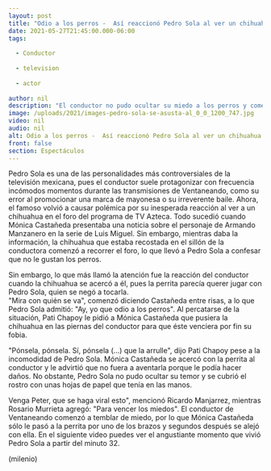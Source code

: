 ```yaml
---
layout: post
title: "Odio a los perros -  Así reaccionó Pedro Sola al ver un chihuahua en foro de 'Ventaneando'"
date: 2021-05-27T21:45:00.000-06:00
tags:
  
  - Conductor
  
  - television
  
  - actor
  
author: nil
description: "El conductor no pudo ocultar su miedo a los perros y comenzó a temblar cuando la perrita se le acercó; su reacción sorprendió a los conductores de TV Azteca. "
image: /uploads/2021/images-pedro-sola-se-asusta-al_0_0_1200_747.jpg
video: nil
audio: nil
alt: Odio a los perros -  Así reaccionó Pedro Sola al ver un chihuahua en foro de 'Ventaneando'
front: false
section: Espectáculos
---
```


Pedro Sola es una de las personalidades más controversiales de la televisión mexicana, pues el conductor suele protagonizar con frecuencia incómodos momentos durante las transmisiones de Ventaneando, como su error al promocionar una marca de mayonesa o su irreverente baile. Ahora, el famoso volvió a causar polémica por su inesperada reacción al ver a un chihuahua en el foro del programa de TV Azteca.  Todo sucedió cuando Mónica Castañeda presentaba una noticia sobre el personaje de Armando Manzanero en la serie de Luis Miguel. Sin embargo, mientras daba la información, la chihuahua que estaba recostada en el sillón de la conductora comenzó a recorrer el foro, lo que llevó a Pedro Sola a confesar que no le gustan los perros.  

​​Sin embargo, lo que más llamó la atención fue la reacción del conductor cuando la chihuahua se acercó a él, pues la perrita parecía querer jugar con Pedro Sola, quien se negó a tocarla.  
"Mira con quién se va", comenzó diciendo Castañeda entre risas, a lo que Pedro Sola admitió: "Ay, yo que odio a los perros". 
Al percatarse de la situación, Pati Chapoy le pidió a Mónica Castañeda que pusiera la chihuahua en las piernas del conductor para que éste venciera por fin su fobia.  

"Pónsela, pónsela. Sí, pónsela (...) que la arrulle", dijo Pati Chapoy pese a la incomodidad de Pedro Sola.  Mónica Castañeda se acercó con la perrita al conductor y le advirtió que no fuera a aventarla porque le podía hacer daños. No obstante, Pedro Sola no pudo ocultar su temor y se cubrió el rostro con unas hojas de papel que tenía en las manos.  

Venga Peter, que se haga viral esto", mencionó Ricardo Manjarrez, mientras Rosario Murrieta agregó: "Para vencer los miedos".  El conductor de Ventaneando comenzó a temblar de miedo, por lo que Mónica Castañeda sólo le pasó a la perrita por uno de los brazos y segundos después se alejó con ella. En el siguiente video puedes ver el angustiante momento que vivió Pedro Sola a partir del minuto 32.  

(milenio)
